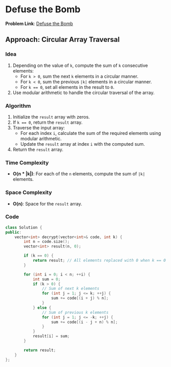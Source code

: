 # Defuse the Bomb

**Problem Link**: [Defuse the Bomb](https://leetcode.com/problems/defuse-the-bomb/)

## Approach: Circular Array Traversal

### Idea

1. Depending on the value of `k`, compute the sum of `k` consecutive elements:
   - For `k > 0`, sum the next `k` elements in a circular manner.
   - For `k < 0`, sum the previous `|k|` elements in a circular manner.
   - For `k == 0`, set all elements in the result to `0`.
2. Use modular arithmetic to handle the circular traversal of the array.

### Algorithm

1. Initialize the `result` array with zeros.
2. If `k == 0`, return the `result` array.
3. Traverse the input array:
   - For each index `i`, calculate the sum of the required elements using modular arithmetic.
   - Update the `result` array at index `i` with the computed sum.
4. Return the `result` array.

### Time Complexity

- **O(n \* |k|)**: For each of the `n` elements, compute the sum of `|k|` elements.

### Space Complexity

- **O(n)**: Space for the `result` array.

### Code

```cpp
class Solution {
public:
    vector<int> decrypt(vector<int>& code, int k) {
        int n = code.size();
        vector<int> result(n, 0);

        if (k == 0) {
            return result; // All elements replaced with 0 when k == 0
        }

        for (int i = 0; i < n; ++i) {
            int sum = 0;
            if (k > 0) {
                // Sum of next k elements
                for (int j = 1; j <= k; ++j) {
                    sum += code[(i + j) % n];
                }
            } else {
                // Sum of previous k elements
                for (int j = 1; j <= -k; ++j) {
                    sum += code[(i - j + n) % n];
                }
            }
            result[i] = sum;
        }

        return result;
    }
};
```
